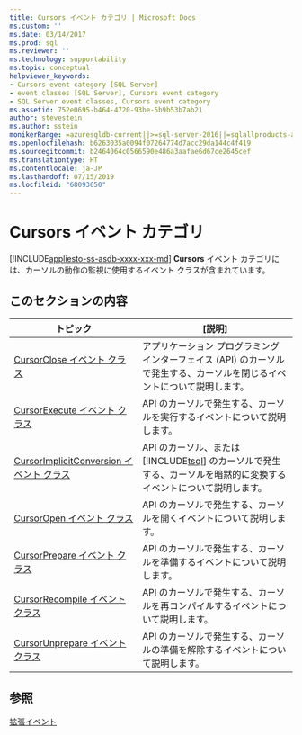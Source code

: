 ```yaml
---
title: Cursors イベント カテゴリ | Microsoft Docs
ms.custom: ''
ms.date: 03/14/2017
ms.prod: sql
ms.reviewer: ''
ms.technology: supportability
ms.topic: conceptual
helpviewer_keywords:
- Cursors event category [SQL Server]
- event classes [SQL Server], Cursors event category
- SQL Server event classes, Cursors event category
ms.assetid: 752e0695-b464-4720-93be-5b9b53b7ab21
author: stevestein
ms.author: sstein
monikerRange: =azuresqldb-current||>=sql-server-2016||=sqlallproducts-allversions||>=sql-server-linux-2017||=azuresqldb-mi-current
ms.openlocfilehash: b6263035a0094f07264774d7acc29da144c4f419
ms.sourcegitcommit: b2464064c0566590e486a3aafae6d67ce2645cef
ms.translationtype: HT
ms.contentlocale: ja-JP
ms.lasthandoff: 07/15/2019
ms.locfileid: "68093650"
---
```

# <a name="cursors-event-category"></a>Cursors イベント カテゴリ
[!INCLUDE[appliesto-ss-asdb-xxxx-xxx-md](../../includes/appliesto-ss-asdb-xxxx-xxx-md.md)]
  **Cursors** イベント カテゴリには、カーソルの動作の監視に使用するイベント クラスが含まれています。  
  
## <a name="in-this-section"></a>このセクションの内容  
  
|トピック|[説明]|  
|-----------|-----------------|  
|[CursorClose イベント クラス](../../relational-databases/event-classes/cursorclose-event-class.md)|アプリケーション プログラミング インターフェイス (API) のカーソルで発生する、カーソルを閉じるイベントについて説明します。|  
|[CursorExecute イベント クラス](../../relational-databases/event-classes/cursorexecute-event-class.md)|API のカーソルで発生する、カーソルを実行するイベントについて説明します。|  
|[CursorImplicitConversion イベント クラス](../../relational-databases/event-classes/cursorimplicitconversion-event-class.md)|API のカーソル、または [!INCLUDE[tsql](../../includes/tsql-md.md)] のカーソルで発生する、カーソルを暗黙的に変換するイベントについて説明します。|  
|[CursorOpen イベント クラス](../../relational-databases/event-classes/cursoropen-event-class.md)|API のカーソルで発生する、カーソルを開くイベントについて説明します。|  
|[CursorPrepare イベント クラス](../../relational-databases/event-classes/cursorprepare-event-class.md)|API のカーソルで発生する、カーソルを準備するイベントについて説明します。|  
|[CursorRecompile イベント クラス](../../relational-databases/event-classes/cursorrecompile-event-class.md)|API のカーソルで発生する、カーソルを再コンパイルするイベントについて説明します。|  
|[CursorUnprepare イベント クラス](../../relational-databases/event-classes/cursorunprepare-event-class.md)|API のカーソルで発生する、カーソルの準備を解除するイベントについて説明します。|  
  
## <a name="see-also"></a>参照  
 [拡張イベント](../../relational-databases/extended-events/extended-events.md)  
  
  
